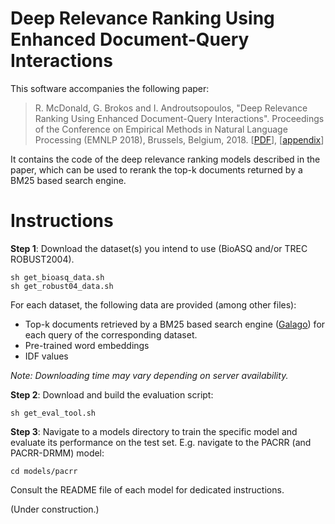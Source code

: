 # Deep Relevance Ranking Using Enhanced Document-Query Interactions

This software accompanies  the following paper:
>R. McDonald, G. Brokos and I. Androutsopoulos, "Deep Relevance Ranking Using Enhanced Document-Query Interactions". Proceedings of the Conference on Empirical Methods in Natural Language Processing (EMNLP 2018), Brussels, Belgium, 2018. [[PDF](http://nlp.cs.aueb.gr/pubs/emnlp2018.pdf)], [[appendix](http://nlp.cs.aueb.gr/pubs/emnlp2018_appendix.pdf)]

It contains the code of the deep relevance ranking models described in the paper, which can be used to rerank the top-k documents returned by a BM25 based search engine.

# Instructions
**Step 1**: Download the dataset(s) you intend to use (BioASQ and/or TREC ROBUST2004). 

```
sh get_bioasq_data.sh
sh get_robust04_data.sh
```

For each dataset, the following data are provided (among other files):

* Top-k documents retrieved by a BM25 based search engine ([Galago](http://www.lemurproject.org/galago.php)) for each query of the corresponding dataset.
* Pre-trained word embeddings
* IDF values

*Note: Downloading time may vary depending on server availability.*


**Step 2**: Download and build the evaluation script:
```
sh get_eval_tool.sh
```

**Step 3**: Navigate to a models directory to train the specific model and evaluate its performance on the test set. E.g. navigate to the PACRR (and PACRR-DRMM) model:
```
cd models/pacrr
```
Consult the README file of each model for dedicated instructions.

(Under construction.)
